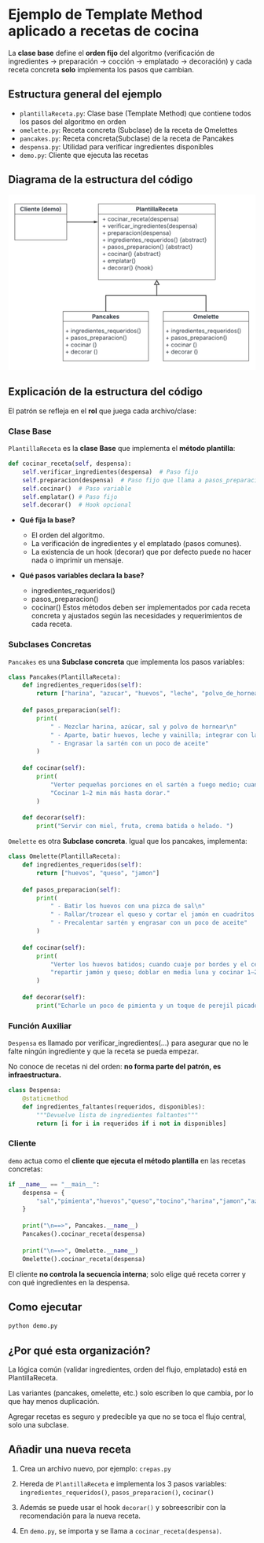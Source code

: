 # Ejemplo de Template Method aplicado a recetas de cocina

La **clase base** define el **orden fijo** del algoritmo (verificación de ingredientes → preparación → cocción → emplatado → decoración) y cada receta concreta **solo** implementa los pasos que cambian.

## Estructura general del ejemplo

- `plantillaReceta.py`:  Clase base (Template Method) que contiene todos los pasos del algoritmo en orden
- `omelette.py`: Receta concreta (Subclase) de la receta de Omelettes
- `pancakes.py`: Receta concreta(Subclase) de la receta de Pancakes
- `despensa.py`: Utilidad para verificar ingredientes disponibles
- `demo.py`:  Cliente que ejecuta las recetas

## Diagrama de la estructura del código

![Diagrama de Ejemplo Recetas](img/DiagramaRecetas.png)

## Explicación de la estructura del código

El patrón se refleja en el **rol** que juega cada archivo/clase:

### Clase Base

`PlantillaReceta` es la **clase Base** que implementa el **método plantilla**:

```python
def cocinar_receta(self, despensa):
    self.verificar_ingredientes(despensa)  # Paso fijo
    self.preparacion(despensa)  # Paso fijo que llama a pasos_preparacion()
    self.cocinar()  # Paso variable
    self.emplatar() # Paso fijo
    self.decorar()  # Hook opcional
```

- **Qué fija la base?**
  - El orden del algoritmo.
  - La verificación de ingredientes y el emplatado (pasos comunes).
  - La existencia de un hook (decorar) que por defecto puede no hacer nada o imprimir un mensaje.

- **Qué pasos variables declara la base?**
  - ingredientes_requeridos()
  - pasos_preparacion()
  - cocinar()
Estos métodos deben ser implementados por cada receta concreta y ajustados según las necesidades y requerimientos de cada receta.

### Subclases Concretas

`Pancakes` es una **Subclase concreta** que implementa los pasos variables:

```python
class Pancakes(PlantillaReceta):
    def ingredientes_requeridos(self):
        return ["harina", "azucar", "huevos", "leche", "polvo_de_hornear", "vainilla"]

    def pasos_preparacion(self):
        print(
            " - Mezclar harina, azúcar, sal y polvo de hornear\n"
            " - Aparte, batir huevos, leche y vainilla; integrar con la harina y mezclar hasta que quede sin grumos\n"
            " - Engrasar la sartén con un poco de aceite"
        )

    def cocinar(self):
        print(
            "Verter pequeñas porciones en el sartén a fuego medio; cuando salgan burbujas, voltear.\n"
            "Cocinar 1–2 min más hasta dorar."
        )

    def decorar(self):
        print("Servir con miel, fruta, crema batida o helado. ")
```

`Omelette` es otra **Subclase concreta**. Igual que los pancakes, implementa:

```python
class Omelette(PlantillaReceta):
    def ingredientes_requeridos(self):
        return ["huevos", "queso", "jamon"]

    def pasos_preparacion(self):
        print(
            " - Batir los huevos con una pizca de sal\n"
            " - Rallar/trozear el queso y cortar el jamón en cuadritos o tiritas\n"
            " - Precalentar sartén y engrasar con un poco de aceite"
        )

    def cocinar(self):
        print(
            "Verter los huevos batidos; cuando cuaje por bordes y el centro siga jugoso,\n"
            "repartir jamón y queso; doblar en media luna y cocinar 1–2 min más según el punto deseado."
        )

    def decorar(self):
        print("Echarle un poco de pimienta y un toque de perejil picado.")
```

### Función Auxiliar

`Despensa` es llamado por verificar_ingredientes(...) para asegurar que no le falte ningún ingrediente y que la receta se pueda empezar.

No conoce de recetas ni del orden: **no forma parte del patrón, es infraestructura.**

```python
class Despensa:
    @staticmethod
    def ingredientes_faltantes(requeridos, disponibles):
        """Devuelve lista de ingredientes faltantes"""
        return [i for i in requeridos if i not in disponibles]
```

### Cliente

`demo` actua como el **cliente que ejecuta el método plantilla** en las recetas concretas:

```python
if __name__ == "__main__":
    despensa = {
        "sal","pimienta","huevos","queso","tocino","harina","jamon","azucar","mantequilla","aceite","vainilla","polvo_de_hornear","leche"
    }

    print("\n==>", Pancakes.__name__)
    Pancakes().cocinar_receta(despensa)

    print("\n==>", Omelette.__name__)
    Omelette().cocinar_receta(despensa)
```

El cliente **no controla la secuencia interna**; solo elige qué receta correr y con qué ingredientes en la despensa.

## Como ejecutar

```python
python demo.py
```

## ¿Por qué esta organización?

La lógica común (validar ingredientes, orden del flujo, emplatado) está en PlantillaReceta.

Las variantes (pancakes, omelette, etc.) solo escriben lo que cambia, por lo que hay menos duplicación.

Agregar recetas es seguro y predecible ya que no se toca el flujo central, solo una subclase.

## Añadir una nueva receta

1. Crea un archivo nuevo, por ejemplo: ``crepas.py``

2. Hereda de ``PlantillaReceta`` e implementa los 3 pasos variables: ``ingredientes_requeridos()``, `pasos_preparacion()`, ``cocinar()``

3. Además se puede usar el hook ``decorar()`` y sobreescribir con la recomendación para la nueva receta.

4. En ``demo.py``, se importa y se llama a ``cocinar_receta(despensa)``.
